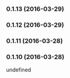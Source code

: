 ### 0.1.13 (2016-03-29)


### 0.1.12 (2016-03-29)


### 0.1.11 (2016-03-28)


### 0.1.10 (2016-03-28)


undefined